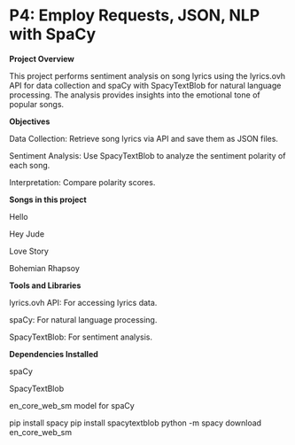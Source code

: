 # P4: Employ Requests, JSON, NLP with SpaCy

**Project Overview**

This project performs sentiment analysis on song lyrics using the lyrics.ovh API for data collection and spaCy with SpacyTextBlob for natural language processing. The analysis provides insights into the emotional tone of popular songs.

**Objectives**

Data Collection: Retrieve song lyrics via API and save them as JSON files.

Sentiment Analysis: Use SpacyTextBlob to analyze the sentiment polarity of each song.

Interpretation: Compare polarity scores.

**Songs in this project**

Hello

Hey Jude

Love Story

Bohemian Rhapsoy


**Tools and Libraries**

lyrics.ovh API: For accessing lyrics data.

spaCy: For natural language processing.

SpacyTextBlob: For sentiment analysis.

**Dependencies Installed**

spaCy

SpacyTextBlob

en_core_web_sm model for spaCy


pip install spacy
pip install spacytextblob
python -m spacy download en_core_web_sm
